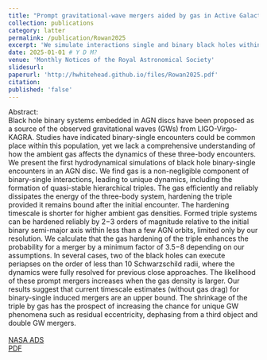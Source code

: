 ```yaml
---
title: "Prompt gravitational-wave mergers aided by gas in Active Galactic Nuclei: The hydrodynamics of binary-single black hole scatterings"
collection: publications
category: latter
permalink: /publication/Rowan2025
excerpt: 'We simulate interactions single and binary black holes within AGN discs using 2D hydrodynamic simulations, probing the dependence of merger probability on the precense of gas.'
date: 2025-01-01 # Y D M?
venue: 'Monthly Notices of the Royal Astronomical Society'
slidesurl: 
paperurl: 'http://hwhitehead.github.io/files/Rowan2025.pdf'
citation: 
published: 'false'
---
```


Abstract:\
Black hole binary systems embedded in AGN discs have been proposed as a source of the observed gravitational waves (GWs) from LIGO-Virgo-KAGRA. Studies have indicated binary-single encounters could be common place within this population, yet we lack a comprehensive understanding of how the ambient gas affects the dynamics of these three-body encounters. We present the first hydrodynamical simulations of black hole binary-single encounters in an AGN disc. We find gas is a non-negligible component of binary-single interactions, leading to unique dynamics, including the formation of quasi-stable hierarchical triples. The gas efficiently and reliably dissipates the energy of the three-body system, hardening the triple provided it remains bound after the initial encounter. The hardening timescale is shorter for higher ambient gas densities. Formed triple systems can be hardened reliably by  2−3 orders of magnitude relative to the initial binary semi-major axis within less than a few AGN orbits, limited only by our resolution. We calculate that the gas hardening of the triple enhances the probability for a merger by a minimum factor of  3.5−8 depending on our assumptions. In several cases, two of the black holes can execute periapses on the order of less than 10 Schwarzschild radii, where the dynamics were fully resolved for previous close approaches. The likelihood of these prompt mergers increases when the gas density is larger. Our results suggest that current timescale estimates (without gas drag) for binary-single induced mergers are an upper bound. The shrinkage of the triple by gas has the prospect of increasing the chance for unique GW phenomena such as residual eccentricity, dephasing from a third object and double GW mergers.
\
\
[NASA ADS](https://ui.adsabs.harvard.edu/abs/2025arXiv250109017R/abstract)\
[PDF](http://hwhitehead.github.io/files/Rowan2025.pdf)